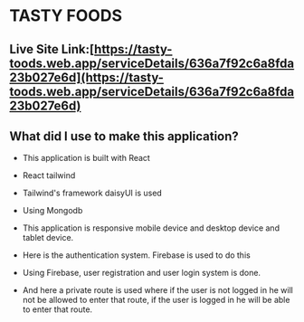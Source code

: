 # TASTY FOODS

## Live Site Link:[https://tasty-toods.web.app/serviceDetails/636a7f92c6a8fda23b027e6d](https://tasty-toods.web.app/serviceDetails/636a7f92c6a8fda23b027e6d)

## What did I use to make this application? 

- This application is built with React

- React tailwind

- Tailwind's framework daisyUI  is used

- Using Mongodb 

- This application is responsive mobile device and desktop device and tablet device.

* Here is the authentication system.  Firebase is used to do this

* Using Firebase, user registration and user login system is done.


* And here a private route is used where if the user is not logged in he will not be allowed to enter that route, if the user is logged in he will be able to enter that route.
